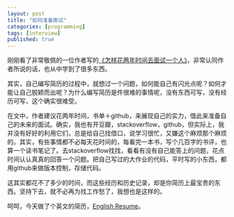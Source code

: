 ```yaml
---
layout: post
title: "如何准备面试"
categories: [programming]
tags: [interview]
published: true
---
```


刚刚看了非常敬佩的一位作者写的[《怎样花两年时间去面试一个人》](http://mindhacks.cn/2011/11/04/how-to-interview-a-person-for-two-years/)，非常认同作者所说的话，也从中学到了很多东西。

其实，自己编写简历的过程中，就想过一个问题，如何能自己有闪光点呢？如何才能让自己脱颖而出呢？为什么编写简历是件很难的事情呢，没有东西可写，没有经历可写，这个确实很难受。

在文中，作者建议花两年时间，书单＋github，来展现自己的实力，借此来准备自己的未来的面试。确实，我也有开豆瓣，stackoverflow，github，但实际上，我并没有好好的利用它们，总是给自己找借口，说学习很忙，又嫌这个麻烦那个麻烦的。其实，有些事情都不必每天花时间的，每看完一本书，写个几百字的书评，也算一个读书笔记了。去stackoverflow找找，看看有没有自己能答上的问题，花点时间认认真真的回答一个问题。把自己写过的大作业的代码，平时写的小东西，都用github来做版本控制，存储代码。

这其实都花不了多少的时间，而这些经历和历史记录，却是你简历上最宝贵的东西。坚持下去，就不必再为找工作愁了，我想也是这样的。

呵呵，今天做了个英文的简历，[English Resume](http://people.eng.unimelb.edu.au/henli/cv.pdf)。
